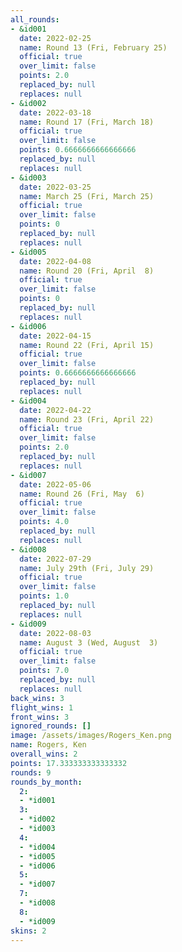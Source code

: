 ```yaml
---
all_rounds:
- &id001
  date: 2022-02-25
  name: Round 13 (Fri, February 25)
  official: true
  over_limit: false
  points: 2.0
  replaced_by: null
  replaces: null
- &id002
  date: 2022-03-18
  name: Round 17 (Fri, March 18)
  official: true
  over_limit: false
  points: 0.6666666666666666
  replaced_by: null
  replaces: null
- &id003
  date: 2022-03-25
  name: March 25 (Fri, March 25)
  official: true
  over_limit: false
  points: 0
  replaced_by: null
  replaces: null
- &id005
  date: 2022-04-08
  name: Round 20 (Fri, April  8)
  official: true
  over_limit: false
  points: 0
  replaced_by: null
  replaces: null
- &id006
  date: 2022-04-15
  name: Round 22 (Fri, April 15)
  official: true
  over_limit: false
  points: 0.6666666666666666
  replaced_by: null
  replaces: null
- &id004
  date: 2022-04-22
  name: Round 23 (Fri, April 22)
  official: true
  over_limit: false
  points: 2.0
  replaced_by: null
  replaces: null
- &id007
  date: 2022-05-06
  name: Round 26 (Fri, May  6)
  official: true
  over_limit: false
  points: 4.0
  replaced_by: null
  replaces: null
- &id008
  date: 2022-07-29
  name: July 29th (Fri, July 29)
  official: true
  over_limit: false
  points: 1.0
  replaced_by: null
  replaces: null
- &id009
  date: 2022-08-03
  name: August 3 (Wed, August  3)
  official: true
  over_limit: false
  points: 7.0
  replaced_by: null
  replaces: null
back_wins: 3
flight_wins: 1
front_wins: 3
ignored_rounds: []
image: /assets/images/Rogers_Ken.png
name: Rogers, Ken
overall_wins: 2
points: 17.333333333333332
rounds: 9
rounds_by_month:
  2:
  - *id001
  3:
  - *id002
  - *id003
  4:
  - *id004
  - *id005
  - *id006
  5:
  - *id007
  7:
  - *id008
  8:
  - *id009
skins: 2
---
```

